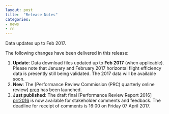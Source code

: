 ```yaml
---
layout: post
title:  "Release Notes"
categories:
- news
- rn
---
```


Data updates up to Feb 2017.

The following changes have been delivered in this release:

1. **Update**: Data download files updated up to **Feb 2017** (when applicable).
	Please note that January and February 2017 horizontal flight efficiency data is presently still being validated. The 2017 data will be available soon. 
1. **New**: The [Performance Review Commission (PRC) quarterly online review] [prcq] has been launched.
1. **Just published**: The draft final [Performance Review Report 2016] [prr2016] is now available for stakeholder comments and feedback.
						The deadline for receipt of comments is 16:00 on Friday 07 April 2017.


[prcq]: <{{ "/prcq/" | prepend: site.baseurl | prepend: site.url }}> "PRC QUarterly"
[prr2016]: <http://www.eurocontrol.int/publications/draft-performance-review-report-prr-2015> "draft Final PRR 2016"